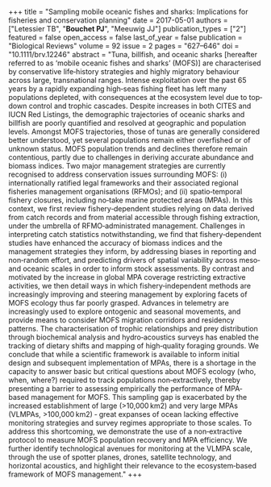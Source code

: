 +++
title = "Sampling mobile oceanic fishes and sharks: Implications for fisheries and conservation planning"
date = 2017-05-01
authors = ["Letessier TB", "<b>Bouchet PJ</b>", "Meeuwig JJ"]
publication_types = ["2"]
featured = false
open_access = false
last_of_year = false
publication = "Biological Reviews"
volume = 92
issue = 2
pages = "627–646"
doi = "10.1111/brv.12246"
abstract = "Tuna, billfish, and oceanic sharks [hereafter referred to as ‘mobile oceanic fishes and sharks’ (MOFS)] are characterised by conservative life‐history strategies and highly migratory behaviour across large, transnational ranges. Intense exploitation over the past 65 years by a rapidly expanding high‐seas fishing fleet has left many populations depleted, with consequences at the ecosystem level due to top‐down control and trophic cascades. Despite increases in both CITES and IUCN Red Listings, the demographic trajectories of oceanic sharks and billfish are poorly quantified and resolved at geographic and population levels. Amongst MOFS trajectories, those of tunas are generally considered better understood, yet several populations remain either overfished or of unknown status. MOFS population trends and declines therefore remain contentious, partly due to challenges in deriving accurate abundance and biomass indices. Two major management strategies are currently recognised to address conservation issues surrounding MOFS: (i) internationally ratified legal frameworks and their associated regional fisheries management organisations (RFMOs); and (ii) spatio‐temporal fishery closures, including no‐take marine protected areas (MPAs). In this context, we first review fishery‐dependent studies relying on data derived from catch records and from material accessible through fishing extraction, under the umbrella of RFMO‐administrated management. Challenges in interpreting catch statistics notwithstanding, we find that fishery‐dependent studies have enhanced the accuracy of biomass indices and the management strategies they inform, by addressing biases in reporting and non‐random effort, and predicting drivers of spatial variability across meso‐ and oceanic scales in order to inform stock assessments. By contrast and motivated by the increase in global MPA coverage restricting extractive activities, we then detail ways in which fishery‐independent methods are increasingly improving and steering management by exploring facets of MOFS ecology thus far poorly grasped. Advances in telemetry are increasingly used to explore ontogenic and seasonal movements, and provide means to consider MOFS migration corridors and residency patterns. The characterisation of trophic relationships and prey distribution through biochemical analysis and hydro‐acoustics surveys has enabled the tracking of dietary shifts and mapping of high‐quality foraging grounds. We conclude that while a scientific framework is available to inform initial design and subsequent implementation of MPAs, there is a shortage in the capacity to answer basic but critical questions about MOFS ecology (who, when, where?) required to track populations non‐extractively, thereby presenting a barrier to assessing empirically the performance of MPA‐based management for MOFS. This sampling gap is exacerbated by the increased establishment of large (>10,000 km2) and very large MPAs (VLMPAs, >100,000 km2) ‐ great expanses of ocean lacking effective monitoring strategies and survey regimes appropriate to those scales. To address this shortcoming, we demonstrate the use of a non‐extractive protocol to measure MOFS population recovery and MPA efficiency. We further identify technological avenues for monitoring at the VLMPA scale, through the use of spotter planes, drones, satellite technology, and horizontal acoustics, and highlight their relevance to the ecosystem‐based framework of MOFS management."
+++

